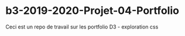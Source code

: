 # b3-2019-2020-Projet-04-Portfolio
Ceci est un repo de travail sur les portfolio D3 - exploration css 
